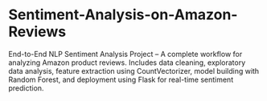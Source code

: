 # Sentiment-Analysis-on-Amazon-Reviews
End-to-End NLP Sentiment Analysis Project – A complete workflow for analyzing Amazon product reviews. Includes data cleaning, exploratory data analysis, feature extraction using CountVectorizer, model building with Random Forest, and deployment using Flask for real-time sentiment prediction.
